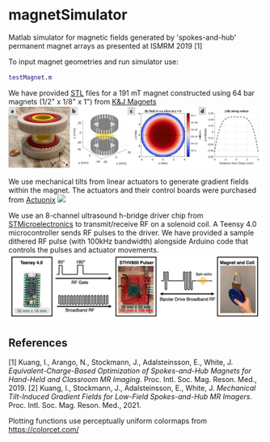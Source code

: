 # magnetSimulator
 
 Matlab simulator for magnetic fields generated by 'spokes-and-hub' permanent magnet arrays as presented at ISMRM 2019 [1]
 
 To input magnet geometries and run simulator use:
 ```matlab 
 testMagnet.m
 ```
 
 We have provided [STL](stl) files for a 191 mT magnet constructed using 64 bar magnets (1/2" x 1/8" x 1") from [K&J Magnets](https://www.kjmagnetics.com/proddetail.asp?prod=B82X0)
 <img src="./figures/magnet_sim_field.png" alt="drawing" width="1000"/>
 
 We use mechanical tilts from linear actuators to generate gradient fields within the magnet. The actuators and their control boards were purchased from [Actuonix](https://www.actuonix.com/L12-P-Micro-Linear-Actuator-with-Position-Feedback-p/l12-p.htm)
 <img src="./figures/tilted_magnet.gif" width="1000"/>
 
 We use an 8-channel ultrasound h-bridge driver chip from [STMicroelectronics](https://www.st.com/en/switches-and-multiplexers/sthv800.html) to transmit/receive RF on a solenoid coil. A Teensy 4.0 microcontroller sends RF pulses to the driver. We have provided a sample dithered RF pulse (with 100kHz bandwidth) alongside Arduino code that controls the pulses and actuator movements. 
  <img src="./figures/signal_chain.png" alt="drawing" width="1000"/>


## References

[1] Kuang, I., Arango, N., Stockmann, J., Adalsteinsson, E., White, J. <em>Equivalent-Charge-Based Optimization of Spokes-and-Hub Magnets for Hand-Held and Classroom MR Imaging</em>. Proc. Intl. Soc. Mag. Reson. Med., 2019. 
[2] Kuang, I., Stockmann, J., Adalsteinsson, E., White, J. <em>Mechanical Tilt-Induced Gradient Fields for Low-Field Spokes-and-Hub MR Imagers</em>. Proc. Intl. Soc. Mag. Reson. Med., 2021. 

 Plotting functions use perceptually uniform colormaps from https://colorcet.com/

